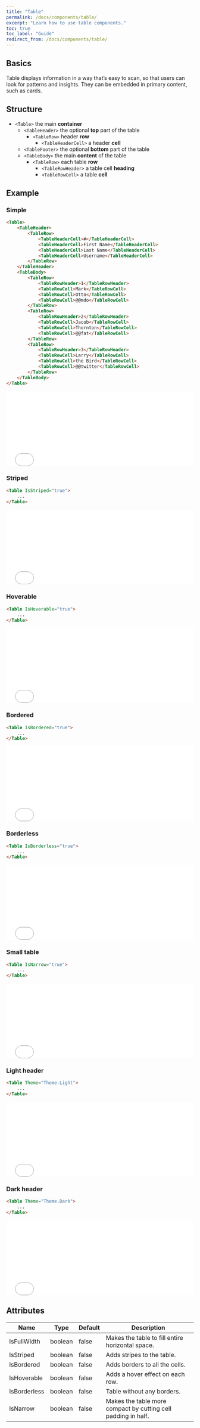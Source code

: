 ```yaml
---
title: "Table"
permalink: /docs/components/table/
excerpt: "Learn how to use table components."
toc: true
toc_label: "Guide"
redirect_from: /docs/components/table/
---
```


## Basics

Table displays information in a way that’s easy to scan, so that users can look for patterns and insights. They can be embedded in primary content, such as cards.

## Structure

- `<Table>` the main **container**
  - `<TableHeader>` the optional **top** part of the table
    - `<TableRow>` header **row**
      - `<TableHeaderCell>` a header **cell**
  - `<TableFooter>` the optional **bottom** part of the table
  - `<TableBody>` the main **content** of the table
    - `<TableRow>` each table **row**
      - `<TableRowHeader>` a table cell **heading**
      - `<TableRowCell>` a table **cell**

## Example

### Simple

```html
<Table>
    <TableHeader>
        <TableRow>
            <TableHeaderCell>#</TableHeaderCell>
            <TableHeaderCell>First Name</TableHeaderCell>
            <TableHeaderCell>Last Name</TableHeaderCell>
            <TableHeaderCell>Username</TableHeaderCell>
        </TableRow>
    </TableHeader>
    <TableBody>
        <TableRow>
            <TableRowHeader>1</TableRowHeader>
            <TableRowCell>Mark</TableRowCell>
            <TableRowCell>Otto</TableRowCell>
            <TableRowCell>@@mdo</TableRowCell>
        </TableRow>
        <TableRow>
            <TableRowHeader>2</TableRowHeader>
            <TableRowCell>Jacob</TableRowCell>
            <TableRowCell>Thornton</TableRowCell>
            <TableRowCell>@@fat</TableRowCell>
        </TableRow>
        <TableRow>
            <TableRowHeader>3</TableRowHeader>
            <TableRowCell>Larry</TableRowCell>
            <TableRowCell>the Bird</TableRowCell>
            <TableRowCell>@@twitter</TableRowCell>
        </TableRow>
    </TableBody>
</Table>
```

<iframe src="/examples/table/basic/" frameborder="0" scrolling="no" style="width:100%;height:200px;"></iframe>

### Striped

```html
<Table IsStriped="true">
    ...
</Table>
```

<iframe src="/examples/table/striped/" frameborder="0" scrolling="no" style="width:100%;height:200px;"></iframe>

### Hoverable

```html
<Table IsHoverable="true">
    ...
</Table>
```

<iframe src="/examples/table/hoverable/" frameborder="0" scrolling="no" style="width:100%;height:200px;"></iframe>

### Bordered

```html
<Table IsBordered="true">
    ...
</Table>
```

<iframe src="/examples/table/bordered/" frameborder="0" scrolling="no" style="width:100%;height:200px;"></iframe>

### Borderless

```html
<Table IsBorderless="true">
    ...
</Table>
```
<iframe src="/examples/table/borderless/" frameborder="0" scrolling="no" style="width:100%;height:200px;"></iframe>

### Small table

```html
<Table IsNarrow="true">
    ...
</Table>
```
<iframe src="/examples/table/narrowed/" frameborder="0" scrolling="no" style="width:100%;height:200px;"></iframe>

### Light header

```html
<Table Theme="Theme.Light">
    ...
</Table>
```
<iframe src="/examples/table/head-light/" frameborder="0" scrolling="no" style="width:100%;height:200px;"></iframe>

### Dark header

```html
<Table Theme="Theme.Dark">
    ...
</Table>
```
<iframe src="/examples/table/head-dark/" frameborder="0" scrolling="no" style="width:100%;height:200px;"></iframe>

## Attributes

| Name         | Type    | Default | Description                                                   |
|--------------|---------|---------|---------------------------------------------------------------|
| IsFullWidth  | boolean | false   | Makes the table to fill entire horizontal space.              |
| IsStriped    | boolean | false   | Adds stripes to the table.                                    |
| IsBordered   | boolean | false   | Adds borders to all the cells.                                |
| IsHoverable  | boolean | false   | Adds a hover effect on each row.                              |
| IsBorderless | boolean | false   | Table without any borders.                                    |
| IsNarrow     | boolean | false   | Makes the table more compact by cutting cell padding in half. |